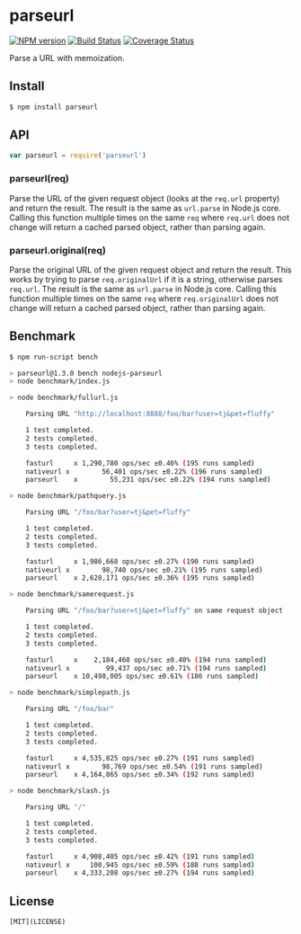 # parseurl

[![NPM version](https://badge.fury.io/js/parseurl.svg)](http://badge.fury.io/js/parseurl)
[![Build Status](https://travis-ci.org/expressjs/parseurl.svg?branch=master)](https://travis-ci.org/expressjs/parseurl)
[![Coverage Status](https://img.shields.io/coveralls/expressjs/parseurl.svg?branch=master)](https://coveralls.io/r/expressjs/parseurl)

Parse a URL with memoization.

## Install

```bash
$ npm install parseurl
```

## API

```js
var parseurl = require('parseurl')
```

### parseurl(req)

Parse the URL of the given request object (looks at the `req.url` property)
and return the result. The result is the same as `url.parse` in Node.js core.
Calling this function multiple times on the same `req` where `req.url` does
not change will return a cached parsed object, rather than parsing again.

### parseurl.original(req)

Parse the original URL of the given request object and return the result.
This works by trying to parse `req.originalUrl` if it is a string, otherwise
parses `req.url`. The result is the same as `url.parse` in Node.js core.
Calling this function multiple times on the same `req` where `req.originalUrl`
does not change will return a cached parsed object, rather than parsing again.

## Benchmark

```bash
$ npm run-script bench

> parseurl@1.3.0 bench nodejs-parseurl
> node benchmark/index.js

> node benchmark/fullurl.js

    Parsing URL "http://localhost:8888/foo/bar?user=tj&pet=fluffy"

    1 test completed.
    2 tests completed.
    3 tests completed.

    fasturl     x 1,290,780 ops/sec ±0.46% (195 runs sampled)
    nativeurl x        56,401 ops/sec ±0.22% (196 runs sampled)
    parseurl    x        55,231 ops/sec ±0.22% (194 runs sampled)

> node benchmark/pathquery.js

    Parsing URL "/foo/bar?user=tj&pet=fluffy"

    1 test completed.
    2 tests completed.
    3 tests completed.

    fasturl     x 1,986,668 ops/sec ±0.27% (190 runs sampled)
    nativeurl x        98,740 ops/sec ±0.21% (195 runs sampled)
    parseurl    x 2,628,171 ops/sec ±0.36% (195 runs sampled)

> node benchmark/samerequest.js

    Parsing URL "/foo/bar?user=tj&pet=fluffy" on same request object

    1 test completed.
    2 tests completed.
    3 tests completed.

    fasturl     x    2,184,468 ops/sec ±0.40% (194 runs sampled)
    nativeurl x         99,437 ops/sec ±0.71% (194 runs sampled)
    parseurl    x 10,498,005 ops/sec ±0.61% (186 runs sampled)

> node benchmark/simplepath.js

    Parsing URL "/foo/bar"

    1 test completed.
    2 tests completed.
    3 tests completed.

    fasturl     x 4,535,825 ops/sec ±0.27% (191 runs sampled)
    nativeurl x        98,769 ops/sec ±0.54% (191 runs sampled)
    parseurl    x 4,164,865 ops/sec ±0.34% (192 runs sampled)

> node benchmark/slash.js

    Parsing URL "/"

    1 test completed.
    2 tests completed.
    3 tests completed.

    fasturl     x 4,908,405 ops/sec ±0.42% (191 runs sampled)
    nativeurl x     100,945 ops/sec ±0.59% (188 runs sampled)
    parseurl    x 4,333,208 ops/sec ±0.27% (194 runs sampled)
```

## License

    [MIT](LICENSE)
